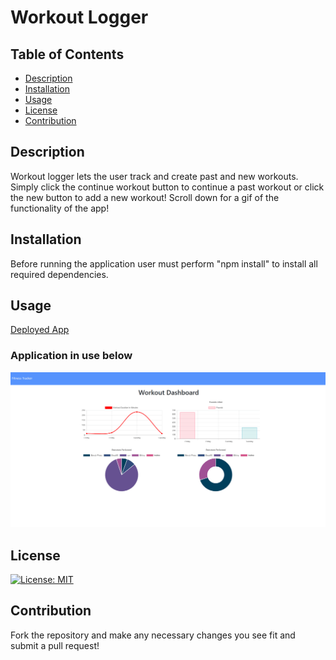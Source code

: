 # Workout Logger

## Table of Contents

- [Description](#description)
- [Installation](#installation)
- [Usage](#Usage)
- [License](#License)
- [Contribution](#Contribution)

## Description
Workout logger lets the user track and create past and new workouts. Simply click the continue workout button to continue a past workout or click the new button to add a new workout! Scroll down for a gif of the functionality of the app!

## Installation

Before running the application user must perform "npm install" to install all required dependencies.

## Usage
[Deployed App]()
### Application in use below
![](/assets/img/App-Gif.gif)

## License

[![License: MIT](https://img.shields.io/badge/License-MIT-yellow.svg)](https://opensource.org/licenses/MIT)

## Contribution

Fork the repository and make any necessary changes you see fit and submit a pull request!

